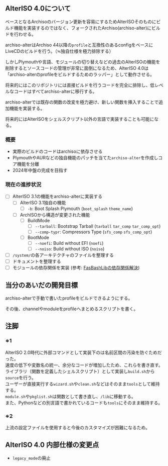 ## AlterISO 4.0について

ベースとなるArchisoのバージョン更新を容易にするためAlterISOそのものにビルド機能を実装するのではなく、フォークされたArchiso(archiso-alter)にビルドを行わせる。

archiso-alterはArchiso 44以降の`profile`と互換性のあるconfigをベースにLiveCDのビルドを行う。（≒独自仕様を極力排除する）

しかしPlymouthや言語、モジュールの切り替えなどの過去のAlterISOの機能を削除するとソースコードの管理が非常に面倒になるため、AlterISO 4.0は「archiso-alterのprofileをビルドするためのラッパー」として動作させる。

将来的にはこのリポジトリには直接ビルドを行うコードを完全に排除し、低レベルなコードはすべてarchiso-alterに移行する。

archiso-alterでは既存の関数の改変を極力避け、新しい関数を挿入することで追加機能を実装する。

将来的にはAlterISOをシェルスクリプト以外の言語で実装することも可能になる。

### 概要
- 実際のビルドのコードはarchisoに依存させる
- PlymouthやAURなどの独自機能のパッチを当てた`archiso-alter`を作成しコア機能を分離
- 2024年中盤の完成を目指す

### 現在の進捗状況
  - [ ] AlterISO 3.1の機能をarchiso-alterに実装する
    - [ ] AlterISO 3.1独自の機能
      - [ ] `-b`: Boot Splash Plymouth (`boot_splash` `theme_name`)
    - [ ] ArchISOから構造が変更された機能
      - [ ] BuildMode
        - [ ] `--tarball`: Bootstrap Tarball (`tarball` `tar_comp` `tar_comp_opt`)
        - [ ] `--comp-typr`: Compressors Type (`sfs_comp` `sfs_comp_opt`)
      - [ ] BootMode
        - [ ] `--noefi`: Build without EFI (`noefi`)
        - [ ] `--noiso`: Build without ISO (`noiso`)
- [ ] `/system/`の各アーキテクチャのファイルを整理する
- [ ] ドキュメントを整理する
- [ ] モジュールの依存関係を実装 (参考: [FasBashLibの依存関係解決](https://github.com/Hayao0819/FasBashLib/blob/dev-0.2.x/lib/SolveRequire.sh))

## 当分のあいだの開発目標

archiso-alterで手動で書いたprofileをビルドできるようにする。

その後、channelやmoduleをprofileへまとめるスクリプトを書く。


## 注脚
### ※1
AlterISO 2.0時代に外部コマンドとして実装下のは名前区間の汚染を防ぐためだった。  
速度の低下や変数名の統一、余分なコードが増加したため、これらを書き直す。  
ライブラリ（関数を定義したシェルスクリプト）として実装し`build.sh`から`source`を行う。  
ユーザーが直接実行する`wizard.sh`や`clean.sh`などはそのまま`tools`として維持する。  
`module.sh`や`pkglist.sh`は関数として書き直し、`/lib`に移動する。  
また、Pythonなどの別言語で書かれているコードも`tools`にそのまま維持する。 

### ※2
上流の設定ファイルを使用すると今後のカスタマイズが困難になるため。  


## AlterISO 4.0 内部仕様の変更点

- `legacy_mode`の廃止


